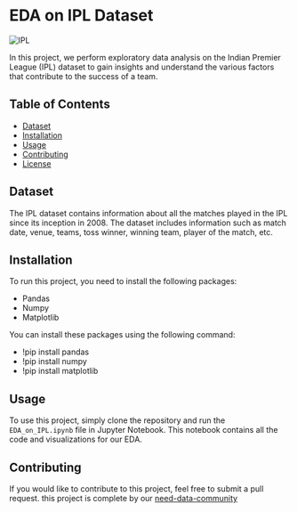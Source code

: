 # EDA on IPL Dataset

![IPL](https://img1.hscicdn.com/image/upload/f_auto/lsci/db/PICTURES/CMS/312700/312758.jpg)

In this project, we perform exploratory data analysis on the Indian Premier League (IPL) dataset to gain insights and understand the various factors that contribute to the success of a team.

## Table of Contents

- [Dataset](#dataset)
- [Installation](#installation)
- [Usage](#usage)
- [Contributing](#contributing)
- [License](#license)

## Dataset

The IPL dataset contains information about all the matches played in the IPL since its inception in 2008. The dataset includes information such as match date, venue, teams, toss winner, winning team, player of the match, etc.

## Installation

To run this project, you need to install the following packages:

- Pandas
- Numpy
- Matplotlib

You can install these packages using the following command:
- !pip install pandas
- !pip install numpy
- !pip install matplotlib

## Usage

To use this project, simply clone the repository and run the `EDA_on_IPL.ipynb` file in Jupyter Notebook. This notebook contains all the code and visualizations for our EDA.

## Contributing

If you would like to contribute to this project, feel free to submit a pull request. this project is complete by our [need-data-community](https://www.linkedin.com/company/needdata/)




